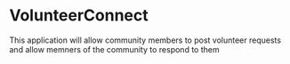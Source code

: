 # VolunteerConnect
This application will allow community members to post volunteer requests and allow memners of the community to respond to them 

